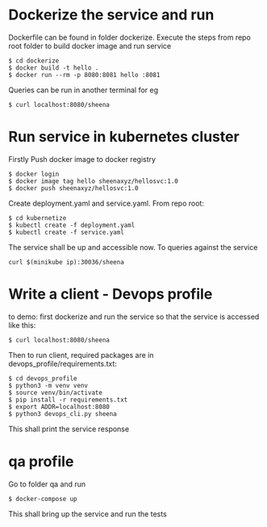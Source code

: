 # Dockerize the service and run

Dockerfile can be found in folder dockerize.
Execute the steps from repo root folder to build docker image and run service

    $ cd dockerize
    $ docker build -t hello .
    $ docker run --rm -p 8080:8081 hello :8081

Queries can be run in another terminal for eg

    $ curl localhost:8080/sheena


# Run service in kubernetes cluster

Firstly Push docker image to docker registry

    $ docker login
    $ docker image tag hello sheenaxyz/hellosvc:1.0
    $ docker push sheenaxyz/hellosvc:1.0

Create deployment.yaml and service.yaml. From repo root:

    $ cd kubernetize
    $ kubectl create -f deployment.yaml
    $ kubectl create -f service.yaml

The service shall be up and accessible now. To queries against the service

    curl $(minikube ip):30036/sheena


# Write a client - Devops profile

to demo: first dockerize and run the service so that the service is accessed like this:

    $ curl localhost:8080/sheena

Then to run client, required packages are in devops_profile/requirements.txt:

    $ cd devops_profile
    $ python3 -m venv venv
    $ source venv/bin/activate
    $ pip install -r requirements.txt
    $ export ADDR=localhost:8080
    $ python3 devops_cli.py sheena

This shall print the service response

# qa profile

Go to folder qa and run

    $ docker-compose up

This shall bring up the service and run the tests

